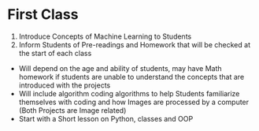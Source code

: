 # First Class

1. Introduce Concepts of Machine Learning to Students
2. Inform Students of Pre-readings and Homework that will be checked at the start of each class
* Will depend on the age and ability of students, may have Math homework if students are
unable to understand the concepts that are introduced with the projects
* Will include algorithm coding algorithms to help Students familiarize themselves with coding
and how Images are processed by a computer (Both Projects are Image related)
* Start with a Short lesson on Python, classes and OOP
